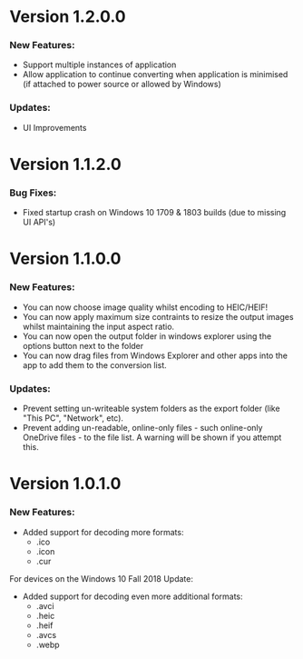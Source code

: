 # Version 1.2.0.0

### New Features:
- Support multiple instances of application
- Allow application to continue converting when application is minimised (if attached to power source or allowed by Windows)

### Updates:
- UI Improvements


# Version 1.1.2.0

### Bug Fixes:
- Fixed startup crash on Windows 10 1709 & 1803 builds (due to missing UI API's)


# Version 1.1.0.0

### New Features:
- You can now choose image quality whilst encoding to HEIC/HEIF!
- You can now apply maximum size contraints to resize the output images whilst maintaining the input aspect ratio.
- You can now open the output folder in windows explorer using the options button next to the folder
- You can now drag files from Windows Explorer and other apps into the app to add them to the conversion list.

### Updates:
- Prevent setting un-writeable system folders as the export folder (like "This PC", "Network", etc).
- Prevent adding un-readable, online-only files - such online-only OneDrive files - to the file list. A warning will be shown if you attempt this.


# Version 1.0.1.0

### New Features:
- Added support for decoding more formats:
    - .ico
    - .icon
    - .cur

For devices on the Windows 10 Fall 2018 Update:
- Added support for decoding even more additional formats:
    - .avci
    - .heic
    - .heif
    - .avcs
    - .webp
